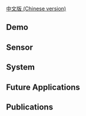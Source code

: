 [中文版 (Chinese version)](/cn/)

Demo
-------

Sensor
------

System
------

Future Applications
------------

Publications
------------
